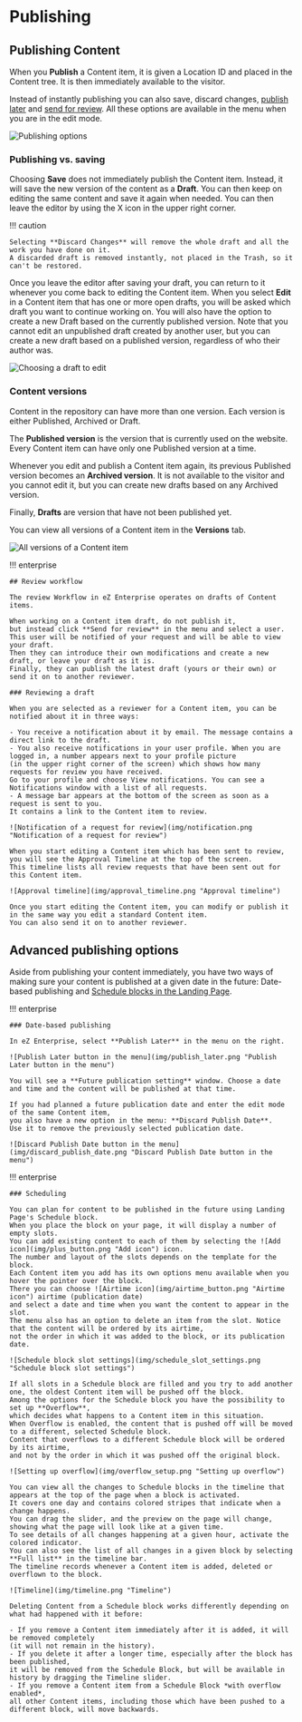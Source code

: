# Publishing

## Publishing Content

When you **Publish** a Content item, it is given a Location ID and placed in the Content tree.
It is then immediately available to the visitor.

Instead of instantly publishing you can also save, discard changes, [publish later](#date-based-publishing) and [send for review](#review-workflow).
All these options are available in the menu when you are in the edit mode.

![Publishing options](img/publishing_options.png "Publishing options")

### Publishing vs. saving

Choosing **Save** does not immediately publish the Content item.
Instead, it will save the new version of the content as a **Draft**.
You can then keep on editing the same content and save it again when needed.
You can then leave the editor by using the X icon in the upper right corner.

!!! caution

    Selecting **Discard Changes** will remove the whole draft and all the work you have done on it.
    A discarded draft is removed instantly, not placed in the Trash, so it can't be restored.

Once you leave the editor after saving your draft, you can return to it whenever you come back to editing the Content item.
When you select **Edit** in a Content item that has one or more open drafts, you will be asked which draft you want to continue working on.
You will also have the option to create a new Draft based on the currently published version.
Note that you cannot edit an unpublished draft created by another user,
but you can create a new draft based on a published version, regardless of who their author was.

![Choosing a draft to edit](img/choose_draft_to_edit.png "Choosing a draft to edit")

### Content versions

Content in the repository can have more than one version.
Each version is either Published, Archived or Draft.

The **Published version** is the version that is currently used on the website.
Every Content item can have only one Published version at a time.

Whenever you edit and publish a Content item again, its previous Published version becomes an **Archived version**.
It is not available to the visitor and you cannot edit it, but you can create new drafts based on any Archived version.

Finally, **Drafts** are version that have not been published yet.

You can view all versions of a Content item in the **Versions** tab.

![All versions of a Content item](img/content_item_versions.png "All versions of a Content item")

!!! enterprise

    ## Review workflow

    The review Workflow in eZ Enterprise operates on drafts of Content items.

    When working on a Content item draft, do not publish it,
    but instead click **Send for review** in the menu and select a user.
    This user will be notified of your request and will be able to view your draft.
    Then they can introduce their own modifications and create a new draft, or leave your draft as it is.
    Finally, they can publish the latest draft (yours or their own) or send it on to another reviewer.

    ### Reviewing a draft

    When you are selected as a reviewer for a Content item, you can be notified about it in three ways:

    - You receive a notification about it by email. The message contains a direct link to the draft.
    - You also receive notifications in your user profile. When you are logged in, a number appears next to your profile picture
    (in the upper right corner of the screen) which shows how many requests for review you have received.
    Go to your profile and choose View notifications. You can see a Notifications window with a list of all requests.
    - A message bar appears at the bottom of the screen as soon as a request is sent to you.
    It contains a link to the Content item to review.

    ![Notification of a request for review](img/notification.png "Notification of a request for review")

    When you start editing a Content item which has been sent to review, you will see the Approval Timeline at the top of the screen.
    This timeline lists all review requests that have been sent out for this Content item.

    ![Approval timeline](img/approval_timeline.png "Approval timeline")

    Once you start editing the Content item, you can modify or publish it in the same way you edit a standard Content item.
    You can also send it on to another reviewer.

## Advanced publishing options

Aside from publishing your content immediately, you have two ways of making sure your content is published at a given date in the future:
Date-based publishing and [Schedule blocks in the Landing Page](#scheduling).

!!! enterprise

    ### Date-based publishing

    In eZ Enterprise, select **Publish Later** in the menu on the right.

    ![Publish Later button in the menu](img/publish_later.png "Publish Later button in the menu")

    You will see a **Future publication setting** window. Choose a date and time and the content will be published at that time.

    If you had planned a future publication date and enter the edit mode of the same Content item,
    you also have a new option in the menu: **Discard Publish Date**.
    Use it to remove the previously selected publication date.

    ![Discard Publish Date button in the menu](img/discard_publish_date.png "Discard Publish Date button in the menu")

!!! enterprise

    ### Scheduling

    You can plan for content to be published in the future using Landing Page's Schedule block.
    When you place the block on your page, it will display a number of empty slots.
    You can add existing content to each of them by selecting the ![Add icon](img/plus_button.png "Add icon") icon.
    The number and layout of the slots depends on the template for the block.
    Each Content item you add has its own options menu available when you hover the pointer over the block.
    There you can choose ![Airtime icon](img/airtime_button.png "Airtime icon") airtime (publication date)
    and select a date and time when you want the content to appear in the slot.
    The menu also has an option to delete an item from the slot. Notice that the content will be ordered by its airtime,
    not the order in which it was added to the block, or its publication date.

    ![Schedule block slot settings](img/schedule_slot_settings.png "Schedule block slot settings")

    If all slots in a Schedule block are filled and you try to add another one, the oldest Content item will be pushed off the block.
    Among the options for the Schedule block you have the possibility to set up **Overflow**,
    which decides what happens to a Content item in this situation.
    When Overflow is enabled, the content that is pushed off will be moved to a different, selected Schedule block.
    Content that overflows to a different Schedule block will be ordered by its airtime,
    and not by the order in which it was pushed off the original block.

    ![Setting up overflow](img/overflow_setup.png "Setting up overflow")

    You can view all the changes to Schedule blocks in the timeline that appears at the top of the page when a block is activated.
    It covers one day and contains colored stripes that indicate when a change happens.
    You can drag the slider, and the preview on the page will change, showing what the page will look like at a given time.
    To see details of all changes happening at a given hour, activate the colored indicator.
    You can also see the list of all changes in a given block by selecting **Full list** in the timeline bar.
    The timeline records whenever a Content item is added, deleted or overflown to the block.

    ![Timeline](img/timeline.png "Timeline")

    Deleting Content from a Schedule block works differently depending on what had happened with it before:

    - If you remove a Content item immediately after it is added, it will be removed completely
    (it will not remain in the history).
    - If you delete it after a longer time, especially after the block has been published,
    it will be removed from the Schedule Block, but will be available in history by dragging the Timeline slider.
    - If you remove a Content item from a Schedule Block *with overflow enabled*,
    all other Content items, including those which have been pushed to a different block, will move backwards.
